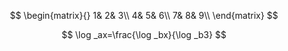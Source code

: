 <script type="text/javascript" src="https://cdnjs.cloudflare.com/ajax/libs/mathjax/2.7.1/MathJax.js?config=default"></script>

$$
\begin{matrix}{}
	1&		2&		3\\
	4&		5&		6\\
	7&		8&		9\\
\end{matrix}
$$

$$
\log _ax=\frac{\log _bx}{\log _b3}
$$
